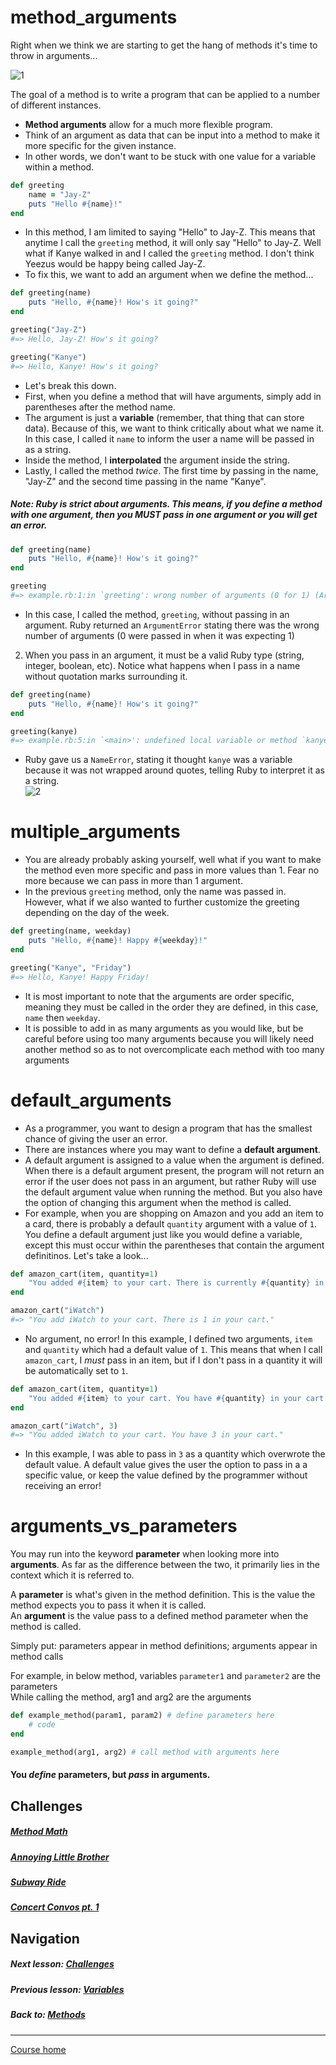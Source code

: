 # method_arguments
Right when we think we are starting to get the hang of methods it's time to throw in arguments...   

![1](http://i.imgur.com/KpiqIrf.gif?1)  

The goal of a method is to write a program that can be applied to a number of different instances.  
- **Method arguments** allow for a much more flexible program. 
- Think of an argument as data that can be input into a method to make it more specific for the given instance. 
- In other words, we don't want to be stuck with one value for a variable within a method.
```ruby
def greeting
    name = "Jay-Z"
    puts "Hello #{name}!"
end
```
- In this method, I am limited to saying "Hello" to Jay-Z. This means that anytime I call the `greeting` method, it will only say "Hello" to Jay-Z. Well what if Kanye walked in and I called the `greeting` method. I don't think Yeezus would be happy being called Jay-Z. 
- To fix this, we want to add an argument when we define the method... 
```ruby
def greeting(name)
    puts "Hello, #{name}! How's it going?"
end

greeting("Jay-Z")
#=> Hello, Jay-Z! How's it going?

greeting("Kanye")
#=> Hello, Kanye! How's it going?
```
- Let's break this down.
- First, when you define a method that will have arguments, simply add in parentheses after the method name. 
- The argument is just a **variable** (remember, that thing that can store data). Because of this, we want to think critically about what we name it. In this case, I called it `name` to inform the user a name will be passed in as a string. 
- Inside the method, I **interpolated** the argument inside the string.
- Lastly, I called the method *twice*. The first time by passing in the name, "Jay-Z" and the second time passing in the name "Kanye".  

##### Note: Ruby is strict about arguments. This means, if you define a method with one argument, then you *MUST* pass in one argument or you will get an error.
```ruby
def greeting(name)
    puts "Hello, #{name}! How's it going?"
end

greeting
#=> example.rb:1:in `greeting': wrong number of arguments (0 for 1) (ArgumentError)
```
- In this case, I called the method, `greeting`, without passing in an argument. Ruby returned an `ArgumentError` stating there was the wrong number of arguments (0 were passed in when it was expecting 1)
2. When you pass in an argument, it must be a valid Ruby type (string, integer, boolean, etc). Notice what happens when I pass in a name without quotation marks surrounding it.
```ruby
def greeting(name)
    puts "Hello, #{name}! How's it going?"
end

greeting(kanye)
#=> example.rb:5:in `<main>': undefined local variable or method `kanye' for main:Object (NameError)
```
- Ruby gave us a `NameError`, stating it thought `kanye` was a variable because it was not wrapped around quotes, telling Ruby to interpret it as a string.  
![2](http://i.imgur.com/yYZB5jy.gif?1)

# multiple_arguments
- You are already probably asking yourself, well what if you want to make the method even more specific and pass in more values than 1. Fear no more because we can pass in more than 1 argument. 
- In the previous `greeting` method, only the name was passed in. However, what if we also wanted to further customize the greeting depending on the day of the week.
```ruby
def greeting(name, weekday)
    puts "Hello, #{name}! Happy #{weekday}!"
end

greeting("Kanye", "Friday")
#=> Hello, Kanye! Happy Friday!
```
- It is most important to note that the arguments are order specific, meaning they must be called in the order they are defined, in this case, `name` then `weekday`.
- It is possible to add in as many arguments as you would like, but be careful before using too many arguments because you will likely need another method so as to not overcomplicate each method with too many arguments

# default_arguments
- As a programmer, you want to design a program that has the smallest chance of giving the user an error.
- There are instances where you may want to define a **default argument**.
- A default argument is assigned to a value when the argument is defined. When there is a default argument present, the program will not return an error if the user does not pass in an argument, but rather Ruby will use the default argument value when running the method. But you also have the option of changing this argument when the method is called.
- For example, when you are shopping on Amazon and you add an item to a card, there is probably a default `quantity` argument with a value of `1`. You define a default argument just like you would define a variable, except this must occur within the parentheses that contain the argument definitinos. Let's take a look...
```ruby
def amazon_cart(item, quantity=1)
    "You added #{item} to your cart. There is currently #{quantity} in your cart."
end

amazon_cart("iWatch")
#=> "You add iWatch to your cart. There is 1 in your cart."
```
- No argument, no error! In this example, I defined two arguments, `item` and `quantity` which had a default value of `1`. This means that when I call `amazon_cart`, I *must* pass in an item, but if I don't pass in a quantity it will be automatically set to `1`. 
```ruby
def amazon_cart(item, quantity=1)
    "You added #{item} to your cart. You have #{quantity} in your cart."
end

amazon_cart("iWatch", 3)
#=> "You added iWatch to your cart. You have 3 in your cart."
```
- In this example, I was able to pass in `3` as a quantity which overwrote the default value. A default value gives the user the option to pass in a a specific value, or keep the value defined by the programmer without receiving an error!  

# arguments_vs_parameters
You may run into the keyword **parameter** when looking more into **arguments**. As far as the difference between the two, it primarily lies in the context which it is referred to.  

A **parameter** is what's given in the method definition. This is the value the method expects you to pass it when it is called.  
An **argument** is the value pass to a defined method parameter when the method is called.  

Simply put: parameters appear in method definitions; arguments appear in method calls  

For example, in below method, variables `parameter1` and `parameter2` are the parameters  
While calling the method, arg1 and arg2 are the arguments  
```ruby
def example_method(param1, param2) # define parameters here
    # code
end

example_method(arg1, arg2) # call method with arguments here
```
#### You *define* parameters, but *pass* in arguments. 


## Challenges    
##### [Method Math](https://github.com/Coderdotnew/intro_web_apps_bs/tree/master/02_class/03_method_arguments/code/01_method_math)  
##### [Annoying Little Brother](https://github.com/Coderdotnew/intro_web_apps_bs/tree/master/02_class/03_method_arguments/code/02_annoying_little_brother)    
##### [Subway Ride](https://github.com/Coderdotnew/intro_web_apps_bs/tree/master/02_class/03_method_arguments/code/03_subway_ride)      
##### [Concert Convos pt. 1](https://github.com/Coderdotnew/intro_web_apps_bs/tree/master/02_class/03_method_arguments/code/04_concert_convos_pt1)    

## Navigation  
##### Next lesson: [Challenges](https://github.com/Coderdotnew/intro_web_apps_bs/tree/master/02_class/04_challenges)   
##### Previous lesson: [Variables](https://github.com/Coderdotnew/intro_web_apps_bs/tree/master/02_class/02_variables)    
##### Back to: [Methods](https://github.com/Coderdotnew/intro_web_apps_bs/tree/master/02_class) 
---  
[Course home](https://github.com/Coderdotnew/intro_web_apps_bs)  
 


